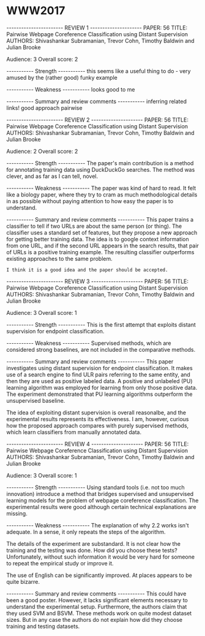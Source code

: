 # WWW2017
----------------------- REVIEW 1 ---------------------
PAPER: 56
TITLE: Pairwise Webpage Coreference Classification using Distant Supervision
AUTHORS: Shivashankar Subramanian, Trevor Cohn, Timothy Baldwin and Julian Brooke

Audience: 3
Overall score: 2

----------- Strength -----------
this seems like a useful thing to do - very amused by the (rather good) funky example

----------- Weakness -----------
looks good to me

----------- Summary and review comments -----------
inferring related links! good approach pairwise


----------------------- REVIEW 2 ---------------------
PAPER: 56
TITLE: Pairwise Webpage Coreference Classification using Distant Supervision
AUTHORS: Shivashankar Subramanian, Trevor Cohn, Timothy Baldwin and Julian Brooke

Audience: 2
Overall score: 2

----------- Strength -----------
The paper's main contribution is a method for annotating training data
    using DuckDuckGo searches.  The method was clever, and as far as I can
    tell, novel.

----------- Weakness -----------
The paper was kind of hard to read.  It felt like a biology paper, where
    they try to cram as much methodological details in as possible without
    paying attention to how easy the paper is to understand.

----------- Summary and review comments -----------
This paper trains a classifier to tell if two URLs are about the same
    person (or thing).  The classifier uses a standard set of features, but
    they propose a new approach for getting better training data.  The idea is
    to google context information from one URL, and if the second URL appears
    in the search results, that pair of URLs is a positive training example.
    The resulting classifier outperforms existing approaches to the same
    problem.

    I think it is a good idea and the paper should be accepted.


----------------------- REVIEW 3 ---------------------
PAPER: 56
TITLE: Pairwise Webpage Coreference Classification using Distant Supervision
AUTHORS: Shivashankar Subramanian, Trevor Cohn, Timothy Baldwin and Julian Brooke

Audience: 3
Overall score: 1

----------- Strength -----------
This is the first attempt that exploits distant supervision for endpoint classification.

----------- Weakness -----------
Supervised methods, which are considered strong baselines, are not included in the comparative methods.

----------- Summary and review comments -----------
This paper investigates using distant supervision for endpoint classification. It makes use of a search engine to find ULR pairs referring to the same entity, and then they are used as positive labeled data. A positive and unlabeled (PU) learning algorithm was employed for learning from only those positive data. The experiment demonstrated that PU learning algorithms outperform the unsupervised baseline.

The idea of exploiting distant supervision is overall reasonalbe, and the experimental results represents its effectiveness. I am, however, curious how the proposed approach compares with purely supervised methods, which learn classifiers from manually annotated data.


----------------------- REVIEW 4 ---------------------
PAPER: 56
TITLE: Pairwise Webpage Coreference Classification using Distant Supervision
AUTHORS: Shivashankar Subramanian, Trevor Cohn, Timothy Baldwin and Julian Brooke

Audience: 3
Overall score: 1

----------- Strength -----------
Using standard tools (i.e. not too much innovation) introduce a method that bridges supervised and unsupervised learning models for the problem of webpage coreference classification. The experimental results were good although certain technical explanations are missing.

----------- Weakness -----------
The explanation of why 2.2 works isn't adequate. In a sense, it only repeats the steps of the algorithm.

The details of the experiment are substandard. It is not clear how the training and the testing was done. How did you choose these tests? Unfortunately, without such information it would be very hard for someone to repeat the empirical study or improve it.

The use of English can be significantly improved.
At places appears to be quite bizarre.

----------- Summary and review comments -----------
This could have been a good poster. However, it lacks significant elements necessary to understand the experimental setup. Furthermore, the authors claim that they used SVM and BSVM. These methods work on quite modest dataset sizes. But in any case the authors do not explain how did they choose training and testing datasets.
